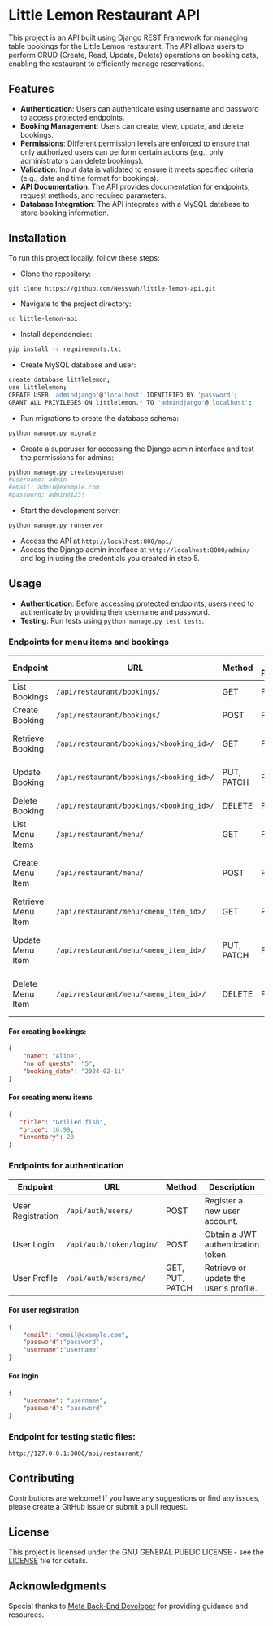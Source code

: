 # Little Lemon Restaurant API

This project is an API built using Django REST Framework for managing table bookings for the Little Lemon restaurant. The API allows users to perform CRUD (Create, Read, Update, Delete) operations on booking data, enabling the restaurant to efficiently manage reservations.

## Features

- **Authentication**: Users can authenticate using username and password to access protected endpoints.
- **Booking Management**: Users can create, view, update, and delete bookings.
- **Permissions**: Different permission levels are enforced to ensure that only authorized users can perform certain actions (e.g., only administrators can delete bookings).
- **Validation**: Input data is validated to ensure it meets specified criteria (e.g., date and time format for bookings).
- **API Documentation**: The API provides documentation for endpoints, request methods, and required parameters.
- **Database Integration**: The API integrates with a MySQL database to store booking information.

## Installation

To run this project locally, follow these steps:

- Clone the repository:
```bash
git clone https://github.com/Nessvah/little-lemon-api.git
```
- Navigate to the project directory:
```bash
cd little-lemon-api
```

- Install dependencies:
```bash
pip install -r requirements.txt
```

- Create MySQL database and user:

```bash
create database littlelemon;
use littlelemon;
CREATE USER 'admindjango'@'localhost' IDENTIFIED BY 'password';
GRANT ALL PRIVILEGES ON littlelemon.* TO 'admindjango'@'localhost';
```

- Run migrations to create the database schema:
```bash
python manage.py migrate
```

- Create a superuser for accessing the Django admin interface and test the permissions for admins:
```bash
python manage.py createsuperuser
#username: admin
#email: admin@example.com
#password: admin@123!
```

- Start the development server:
```bash
python manage.py runserver
```

- Access the API at `http://localhost:800/api/`
- Access the Django admin interface at `http://localhost:8000/admin/` and log in using the credentials you created in step 5.

## Usage

- **Authentication**: Before accessing protected endpoints, users need to authenticate by providing their username and password.
- **Testing**: Run tests using `python manage.py test tests`.

### Endpoints for menu items and bookings

| Endpoint           | URL                                      | Method     | Admin Permissions | User Permissions            |
|--------------------|------------------------------------------|------------|-------------------|-----------------------------|
| List Bookings      | `/api/restaurant/bookings/`              | GET        | Full access       | View own bookings           |
| Create Booking     | `/api/restaurant/bookings/`              | POST       | Full access       | Create own bookings         |
| Retrieve Booking   | `/api/restaurant/bookings/<booking_id>/` | GET        | Full access       | View own booking details    |
| Update Booking     | `/api/restaurant/bookings/<booking_id>/` | PUT, PATCH | Full access       | Update own booking details  |
| Delete Booking     | `/api/restaurant/bookings/<booking_id>/` | DELETE     | Full access       | Delete own bookings         |
| List Menu Items    | `/api/restaurant/menu/`                  | GET        | Full access       | View menu items             |
| Create Menu Item   | `/api/restaurant/menu/`                  | POST       | Full access       | No permission (only admins) |
| Retrieve Menu Item | `/api/restaurant/menu/<menu_item_id>/`   | GET        | Full access       | View menu items             |
| Update Menu Item   | `/api/restaurant/menu/<menu_item_id>/`   | PUT, PATCH | Full access       | No permission (only admins) |
| Delete Menu Item   | `/api/restaurant/menu/<menu_item_id>/`   | DELETE     | Full access       | No permission (only admins) |

#### For creating bookings: 
```json
{
	"name": "Aline",
	"no_of_guests": "5",
	"booking_date": "2024-02-11"
}
```

#### For creating menu items

 ```json
{
	"title": "Grilled fish",
	"price": 16.99,
	"inventory": 20
}

```

### Endpoints for authentication

| Endpoint          | URL                                       | Method          | Description                                      | Permissions              |
|-------------------|-------------------------------------------|-----------------|--------------------------------------------------|--------------------------|
| User Registration | `/api/auth/users/`                        | POST            | Register a new user account.                     | Public access            |
| User Login        | `/api/auth/token/login/`                  | POST            | Obtain a JWT authentication token.               | Public access            |
| User Profile      | `/api/auth/users/me/`                     | GET, PUT, PATCH | Retrieve or update the user's profile.           | Authenticated users only |


#### For user registration

```json
{
	"email": "email@example.com",
	"password":"password",
	"username":"username"
}
```

#### For login

```json
{
	"username": "username",
	"password": "password"
}
```

### Endpoint for testing static files:

`http://127.0.0.1:8000/api/restaurant/`

## Contributing

Contributions are welcome! If you have any suggestions or find any issues, please create a GitHub issue or submit a pull request.

## License

This project is licensed under the  GNU GENERAL PUBLIC LICENSE - see the [LICENSE](LICENSE) file for details.

## Acknowledgments

Special thanks to [Meta Back-End Developer](https://www.coursera.org/professional-certificates/meta-back-end-developer) for providing guidance and resources.